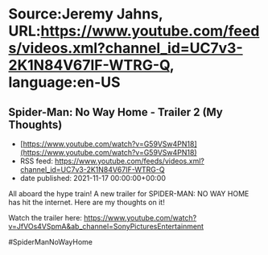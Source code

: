 # Source:Jeremy Jahns, URL:https://www.youtube.com/feeds/videos.xml?channel_id=UC7v3-2K1N84V67IF-WTRG-Q, language:en-US

## Spider-Man: No Way Home - Trailer 2 (My Thoughts)
 - [https://www.youtube.com/watch?v=G59VSw4PN18](https://www.youtube.com/watch?v=G59VSw4PN18)
 - RSS feed: https://www.youtube.com/feeds/videos.xml?channel_id=UC7v3-2K1N84V67IF-WTRG-Q
 - date published: 2021-11-17 00:00:00+00:00

All aboard the hype train! A new trailer for SPIDER-MAN: NO WAY HOME has hit the internet. Here are my thoughts on it!

Watch the trailer here: https://www.youtube.com/watch?v=JfVOs4VSpmA&ab_channel=SonyPicturesEntertainment

#SpiderManNoWayHome

